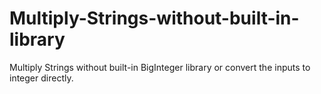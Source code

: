 # Multiply-Strings-without-built-in-library
Multiply Strings without built-in BigInteger library or convert the inputs to integer directly.
